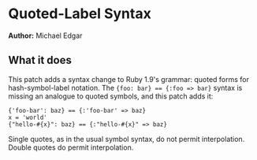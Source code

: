 # Quoted-Label Syntax

**Author:** Michael Edgar  

## What it does

This patch adds a syntax change to Ruby 1.9's grammar: quoted forms for hash-symbol-label
notation. The `{foo: bar} == {:foo => bar}` syntax is missing an analogue to quoted symbols,
and this patch adds it:

```
{'foo-bar': baz} == {:'foo-bar' => baz}
x = 'world'
{"hello-#{x}": baz} == {:"hello-#{x}" => baz}
```

Single quotes, as in the usual symbol syntax, do not permit interpolation. Double quotes do
permit interpolation.